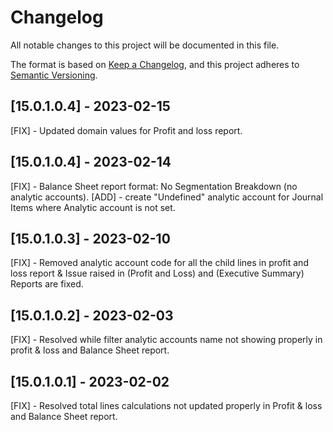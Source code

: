# Changelog

All notable changes to this project will be documented in this file.

The format is based on [Keep a Changelog](https://keepachangelog.com/en/1.0.0/),
and this project adheres to [Semantic Versioning](https://semver.org/spec/v2.0.0.html).

## [15.0.1.0.4] - 2023-02-15
[FIX] - Updated domain values for Profit and loss report.

## [15.0.1.0.4] - 2023-02-14
[FIX] - Balance Sheet report format: No Segmentation Breakdown (no analytic accounts).
[ADD] - create "Undefined" analytic account for Journal Items where Analytic account is not set.

## [15.0.1.0.3] - 2023-02-10
[FIX] - Removed analytic account code for all the child lines in profit and loss report & Issue raised in (Profit and Loss) and (Executive Summary) Reports are fixed.

## [15.0.1.0.2] - 2023-02-03
[FIX] - Resolved while filter analytic accounts name not showing properly in profit & loss and Balance Sheet report.

## [15.0.1.0.1] - 2023-02-02
[FIX] - Resolved total lines calculations not updated properly in Profit & loss and Balance Sheet report.


  
